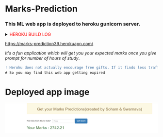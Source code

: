 # Marks-Prediction

### This ML web app is deployed to heroku gunicorn server.



<details><summary><font color='red'> HEROKU BUILD LOG</font></summary>
<p>


```prompt
-----> Python app detected
-----> Installing python-3.6.12
-----> Installing pip 20.1.1, setuptools 47.1.1 and wheel 0.34.2
-----> Installing SQLite3
-----> Installing requirements with pip
       Collecting numpy
         Downloading numpy-1.19.4-cp36-cp36m-manylinux2010_x86_64.whl (14.5 MB)
       Collecting pandas
         Downloading pandas-1.1.5-cp36-cp36m-manylinux1_x86_64.whl (9.5 MB)
       Collecting scikit-learn==0.21.2
         Downloading scikit_learn-0.21.2-cp36-cp36m-manylinux1_x86_64.whl (6.7 MB)
       Collecting Click==7.0
         Downloading Click-7.0-py2.py3-none-any.whl (81 kB)
       Collecting Flask==1.1.1
         Downloading Flask-1.1.1-py2.py3-none-any.whl (94 kB)
       Collecting gunicorn==19.9.0
         Downloading gunicorn-19.9.0-py2.py3-none-any.whl (112 kB)
       Collecting itsdangerous==1.1.0
         Downloading itsdangerous-1.1.0-py2.py3-none-any.whl (16 kB)
       Collecting Jinja2==2.10.1
         Downloading Jinja2-2.10.1-py2.py3-none-any.whl (124 kB)
       Collecting MarkupSafe==1.1.1
         Downloading MarkupSafe-1.1.1-cp36-cp36m-manylinux1_x86_64.whl (27 kB)
       Collecting Werkzeug==0.15.6
         Downloading Werkzeug-0.15.6-py2.py3-none-any.whl (328 kB)
       Collecting pytz>=2017.2
         Downloading pytz-2020.4-py2.py3-none-any.whl (509 kB)
       Collecting python-dateutil>=2.7.3
         Downloading python_dateutil-2.8.1-py2.py3-none-any.whl (227 kB)
       Collecting joblib>=0.11
         Downloading joblib-1.0.0-py3-none-any.whl (302 kB)
       Collecting scipy>=0.17.0
         Downloading scipy-1.5.4-cp36-cp36m-manylinux1_x86_64.whl (25.9 MB)
       Collecting six>=1.5
         Downloading six-1.15.0-py2.py3-none-any.whl (10 kB)
       Installing collected packages: numpy, pytz, six, python-dateutil, pandas, joblib, scipy, scikit-learn, Click, Werkzeug, MarkupSafe, Jinja2, itsdangerous, Flask, gunicorn
       Successfully installed Click-7.0 Flask-1.1.1 Jinja2-2.10.1 MarkupSafe-1.1.1 Werkzeug-0.15.6 gunicorn-19.9.0 itsdangerous-1.1.0 joblib-1.0.0 numpy-1.19.4 pandas-1.1.5 python-dateutil-2.8.1 pytz-2020.4 scikit-learn-0.21.2 scipy-1.5.4 six-1.15.0
-----> Discovering process types
       Procfile declares types -> web
-----> Compressing...
       Done: 110.8M
-----> Launching...
       Released v3
       https://marks-prediction39.herokuapp.com/ deployed to Heroku
```
</p>
</details>

https://marks-prediction39.herokuapp.com/

*It's a fun application which will get you your expected marks once you give prompt for number of hours of study*.

```diff
! Heroku does not actually encourage free gifts. If it finds less traffic/requests coming to the webapp it will delete your account without notifying you :(
# So you may find this web app getting expired
```

# Deployed app image
![Image](https://github.com/Soham-coder/marks-prediction/blob/master/heroku_app.PNG)

